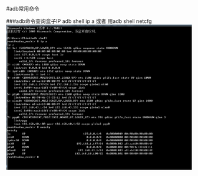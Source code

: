 #adb常用命令

###adb命令查询盒子IP
adb shell ip a
或者 用adb shell netcfg
![示例图片](https://github.com/edward168855/WorkNote/blob/master/app/src/main/java/com/lpf/worknote/summary/cmd/4baa56e5-9ec3-4045-9198-b466d7c20588.png?raw=true)